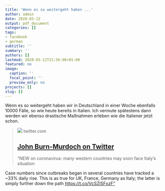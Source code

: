 ```yaml
---
title: 'Wenn es so weitergeht haben ...'
author: admin
date: 2020-03-12
output: pdf_document
categories: []
tags:
- facebook
- german
subtitle: ''
summary: ''
authors: []
lastmod: 2020-03-12T21:56:06+01:00
featured: no
image:
  caption: ''
  focal_point: ''
  preview_only: no
projects: []
slug: []
---
```

Wenn es so weitergeht haben wir in Deutschland in einer Woche ebenfalls 10000 Fälle, so wie heute bereits in Italien. Ich vermute spätestens dann werden wir ebenso drastische Maßnahmen erleben wie die Italiener jetzt schon.
> [![](https://pbs.twimg.com/media/ES1Te1PWsAM8sHi.jpg:large)](https://twitter.com/jburnmurdoch/status/1237737352879112194)
> twitter.com
> ## [John Burn-Murdoch on Twitter](https://twitter.com/jburnmurdoch/status/1237737352879112194)
>
>“NEW on coronavirus: many western countries may soon face Italy’s situation

Case numbers since outbreaks began in several countries have tracked a ~33% daily rise. This is as true for UK, France, Germany as Italy; the latter is simply further down the path https://t.co/VcSZISFxzF”

